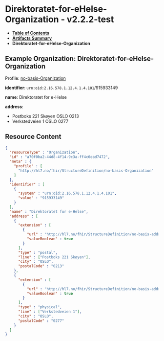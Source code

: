 # Direktoratet-for-eHelse-Organization - v2.2.2-test

* [**Table of Contents**](toc.md)
* [**Artifacts Summary**](artifacts.md)
* **Direktoratet-for-eHelse-Organization**

## Example Organization: Direktoratet-for-eHelse-Organization

Profile: [no-basis-Organization](StructureDefinition-no-basis-Organization.md)

**identifier**: `urn:oid:2.16.578.1.12.4.1.4.101`/915933149

**name**: Direktoratet for e-Helse

**address**: 

* Postboks 221 Skøyen OSLO 0213 
* Verkstedveien 1 OSLO 0277 



## Resource Content

```json
{
  "resourceType" : "Organization",
  "id" : "a70f0ba2-44d8-4f14-9c3a-ff4c6ead7472",
  "meta" : {
    "profile" : [
      "http://hl7.no/fhir/StructureDefinition/no-basis-Organization"
    ]
  },
  "identifier" : [
    {
      "system" : "urn:oid:2.16.578.1.12.4.1.4.101",
      "value" : "915933149"
    }
  ],
  "name" : "Direktoratet for e-Helse",
  "address" : [
    {
      "extension" : [
        {
          "url" : "http://hl7.no/fhir/StructureDefinition/no-basis-address-official",
          "valueBoolean" : true
        }
      ],
      "type" : "postal",
      "line" : ["Postboks 221 Skøyen"],
      "city" : "OSLO",
      "postalCode" : "0213"
    },
    {
      "extension" : [
        {
          "url" : "http://hl7.no/fhir/StructureDefinition/no-basis-address-official",
          "valueBoolean" : true
        }
      ],
      "type" : "physical",
      "line" : ["Verkstedveien 1"],
      "city" : "OSLO",
      "postalCode" : "0277"
    }
  ]
}

```
